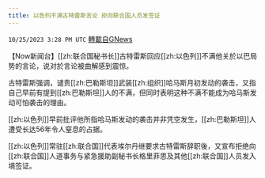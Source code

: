 ```yaml
---
title: 以色列不满古特雷斯言论 拒向联合国人员发签证
---
```

`10/25/2023 3:28 PM UTC` [轉載自GNews](https://gnews.org/articles/1879784)

【Now新闻台】[[zh:联合国秘书长]]古特雷斯回应[[zh:以色列]]不满他关於以巴局势的言论，说对於言论被曲解感到震惊。

古特雷斯强调，谴责[[zh:巴勒斯坦]]武装[[zh:组织]]哈马斯月初发动的袭击，又指自己早前有提到[[zh:巴勒斯坦]]人的不满，但同时表明这种不满不能成为哈马斯发动可怕袭击的理由。

[[zh:以色列]]早前批评他所指哈马斯发动的袭击并非凭空发生，[[zh:巴勒斯坦]]人遭受长达56年令人窒息的占据。

[[zh:以色列]]常驻[[zh:联合国]]代表埃尔丹继要求古特雷斯辞职後，又宣布拒绝向[[zh:联合国]]人道事务与紧急援助副秘书长格里菲思及其他[[zh:联合国]]人员发入境签证。

